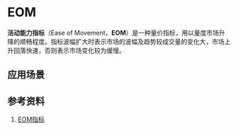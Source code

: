 # EOM
**活动能力指标**（Ease of Movement，**EOM**）是一种量价指标，用以量度市场升降的顺畅程度。指标波幅扩大时表示市场的波幅及趋势较成交量的变化大，市场上升回落快速，否则表示市场变化较为缓慢。



## 应用场景

## 参考资料
1. [EOM指标](http://blog.sina.com.cn/s/blog_44076f6c0100dpum.html)
